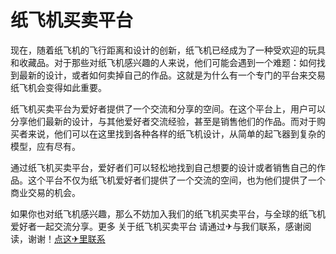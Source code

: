 # 纸飞机买卖平台

现在，随着纸飞机的飞行距离和设计的创新，纸飞机已经成为了一种受欢迎的玩具和收藏品。对于那些对纸飞机感兴趣的人来说，他们可能会遇到一个难题：如何找到最新的设计，或者如何卖掉自己的作品。这就是为什么有一个专门的平台来交易纸飞机会变得如此重要。

纸飞机买卖平台为爱好者提供了一个交流和分享的空间。在这个平台上，用户可以分享他们最新的设计，与其他爱好者交流经验，甚至是销售他们的作品。而对于购买者来说，他们可以在这里找到各种各样的纸飞机设计，从简单的起飞器到复杂的模型，应有尽有。

通过纸飞机买卖平台，爱好者们可以轻松地找到自己想要的设计或者销售自己的作品。这个平台不仅为纸飞机爱好者们提供了一个交流的空间，也为他们提供了一个商业交易的机会。

如果你也对纸飞机感兴趣，那么不妨加入我们的纸飞机买卖平台，与全球的纸飞机爱好者一起交流分享。更多 关于纸飞机买卖平台 请通过✈与我们联系，感谢阅读，谢谢！[点这✈里联系](https://lm.k02.cc)